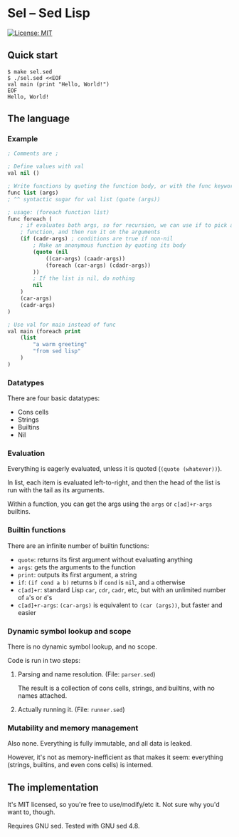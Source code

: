 # Sel – Sed Lisp

[![License: MIT](https://img.shields.io/badge/License-MIT-yellow.svg)](https://opensource.org/licenses/MIT)

## Quick start

```shell
$ make sel.sed
$ ./sel.sed <<EOF
val main (print "Hello, World!")
EOF
Hello, World!
```

## The language

### Example

```lisp
; Comments are ;

; Define values with val
val nil ()

; Write functions by quoting the function body, or with the func keyword
func list (args)
; ^^ syntactic sugar for val list (quote (args))

; usage: (foreach function list)
func foreach (
    ; if evaluates both args, so for recursion, we can use if to pick a
    ; function, and then run it on the arguments
    (if (cadr-args) ; conditions are true if non-nil
        ; Make an anonymous function by quoting its body
        (quote (nil
            ((car-args) (caadr-args))
            (foreach (car-args) (cdadr-args))
        ))
        ; If the list is nil, do nothing
        nil
    )
    (car-args)
    (cadr-args)
)

; Use val for main instead of func
val main (foreach print
    (list
        "a warm greeting"
        "from sed lisp"
    )
)
```

### Datatypes

There are four basic datatypes:
 - Cons cells
 - Strings
 - Builtins
 - Nil

### Evaluation

Everything is eagerly evaluated, unless it is quoted (`(quote (whatever))`).

In list, each item is evaluated left-to-right, and then the head of the list
is run with the tail as its arguments.

Within a function, you can get the args using the `args` or `c[ad]+r-args`
builtins.

### Builtin functions

There are an infinite number of builtin functions:

 - `quote`: returns its first argument without evaluating anything
 - `args`: gets the arguments to the function
 - `print`: outputs its first argument, a string
 - `if`: `(if cond a b)` returns `b` if `cond` is `nil`, and `a` otherwise
 - `c[ad]+r`: standard Lisp `car`, `cdr`, `cadr`, etc, but with an unlimited number of `a`'s or `d`'s
 - `c[ad]+r-args`: `(car-args)` is equivalent to `(car (args))`, but faster and easier

### Dynamic symbol lookup and scope

There is no dynamic symbol lookup, and no scope.

Code is run in two steps:
 1. Parsing and name resolution. (File: `parser.sed`)

    The result is a collection of cons cells, strings, and builtins, with no
    names attached.

 2. Actually running it. (File: `runner.sed`)

### Mutability and memory management

Also none. Everything is fully immutable, and all data is leaked.

However, it's not as memory-inefficient as that makes it seem: everything
(strings, builtins, and even cons cells) is interned.

## The implementation

It's MIT licensed, so you're free to use/modify/etc it. Not sure why you'd want
to, though.

Requires GNU sed. Tested with GNU sed 4.8.
